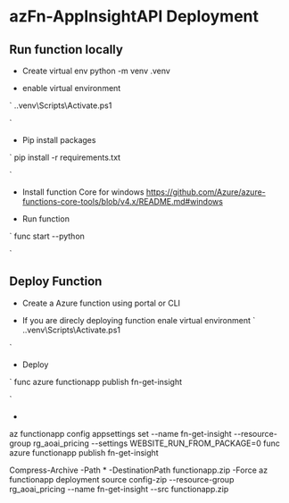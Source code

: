 # azFn-AppInsightAPI Deployment 

## Run function locally

- Create virtual env
 python -m venv .venv

- enable virtual environment 

`
.\.venv\Scripts\Activate.ps1

`

- Pip install packages

`
pip install -r requirements.txt

`
- Install function Core for windows
https://github.com/Azure/azure-functions-core-tools/blob/v4.x/README.md#windows

- Run function

`
func start --python

`
## Deploy Function

- Create a Azure function using portal or CLI

- If you are direcly deploying function enale virtual environment
`
.\.venv\Scripts\Activate.ps1

`
- Deploy

`
func azure functionapp publish  fn-get-insight

`


- 



az functionapp config appsettings set --name fn-get-insight --resource-group rg_aoai_pricing --settings WEBSITE_RUN_FROM_PACKAGE=0
func azure functionapp publish fn-get-insight


Compress-Archive -Path * -DestinationPath functionapp.zip -Force
az functionapp deployment source config-zip --resource-group rg_aoai_pricing --name fn-get-insight --src functionapp.zip
